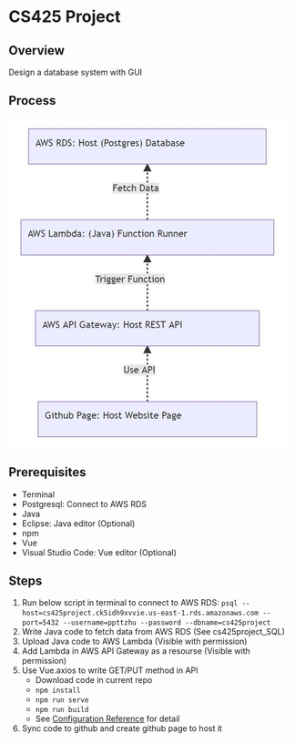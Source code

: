 
# CS425 Project

## Overview
Design a database system with GUI

## Process
<!-- 
```mermaid
graph BT 
A[Github Page: Host Website Page]-.Use API.->B[AWS API Gateway: Host REST API]
B-.Trigger Function.->C["AWS Lambda: (Java) Function Runner"]
C-.Fetch Data.->D["AWS RDS: Host (Postgres) Database"]
```
-->
![Image of DatabaseProcess](https://github.com/ppttzhu/cs425project/blob/master/process.jpg)
## Prerequisites
- Terminal
- Postgresql: Connect to AWS RDS
- Java
- Eclipse: Java editor (Optional)
- npm
- Vue
- Visual Studio Code: Vue editor (Optional)

## Steps
1. Run below script in terminal to connect to AWS RDS:
	`psql --host=cs425project.ck5idh9xvvie.us-east-1.rds.amazonaws.com --port=5432 --username=ppttzhu --password --dbname=cs425project`
2. Write Java code to fetch data from AWS RDS (See cs425project_SQL)
3. Upload Java code to AWS Lambda (Visible with permission)
4. Add Lambda in AWS API Gateway as a resourse (Visible with permission)
5. Use Vue.axios to write GET/PUT method in API
	* Download code in current repo
	* `npm install`
	* `npm run serve`
	* `npm run build`
	*  See [Configuration Reference](https://cli.vuejs.org/config/) for detail
6. Sync code to github and create github page to host it
